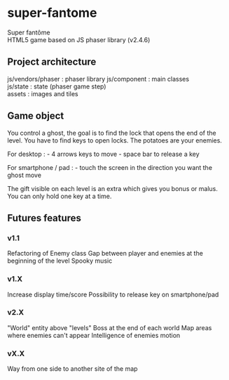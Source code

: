 # super-fantome
Super fantôme  
HTML5 game based on JS phaser library (v2.4.6)

## Project architecture
js/vendors/phaser : phaser library
js/component : main classes  
js/state : state (phaser game step)  
assets : images and tiles

## Game object
You control a ghost, the goal is to find the lock that opens the end of the level. You have to find keys to open locks.
The potatoes are your enemies.

For desktop :
    - 4 arrows keys to move
    - space bar to release a key

For smartphone / pad :
    - touch the screen in the direction you want the ghost move

The gift visible on each level is an extra which gives you bonus or malus.
You can only hold one key at a time.

## Futures features
### v1.1
Refactoring of Enemy class
Gap between player and enemies at the beginning of the level
Spooky music

### v1.X
Increase display time/score
Possibility to release key on smartphone/pad

### v2.X
"World" entity above "levels"
Boss at the end of each world
Map areas where enemies can't appear
Intelligence of enemies motion 

### vX.X
Way from one side to another site of the map
